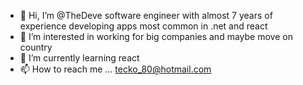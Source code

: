 - 👋 Hi, I’m @TheDeve software engineer with almost 7 years of experience developing apps most common in .net and react
- 👀 I’m interested in working for big companies and maybe move on country 
- 🌱 I’m currently learning react
- 📫 How to reach me ... tecko_80@hotmail.com

<!---
TheDeve/TheDeve is a ✨ special ✨ repository because its `README.md` (this file) appears on your GitHub profile.
You can click the Preview link to take a look at your changes.
--->
